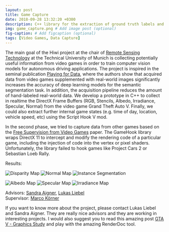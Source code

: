 ```yaml
---
layout: post
title: Game Capture
date: 2018-09-28 13:32:20 +0300
description: C++ library for the extraction of ground truth labels and the internal game states of video games to train computer vision models for autonomous driving applications. # Add post description (optional)
img: game_capture.png # Add image post (optional)
fig-caption: # Add figcaption (optional)
tags: [Video Games, Data Capture]
---
```


The main goal of the Hiwi project at the chair of [Remote Sensing Technology](https://www.bgu.tum.de/lmf/startseite/) at the Technical University of Munich is collecting potentially useful information from video games in order to train computer vision models for autonomous driving applications. The project is inspired in the seminal publication [Playing for Data](https://download.visinf.tu-darmstadt.de/data/from_games/), where the authors show that acquired data from video games supplemented with real-world images significantly increases the accuracy of deep learning models for the semantic segmentation task. In addition, the acquisition pipeline reduces the amount of hand-labeled real-world data. We develop a prototype in C++ to collect in realtime the DirectX Frame Buffers (RGB, Stencils, Albedo, Irradiance, Specular, Normal) from the video game Grand Theft Auto V. Finally, we could also extract further internal game states (e.g. time of day, location, vehicle speed, etc) using the Script Hook V mod.  

In the second phase, we tried to capture data from other games based on the [Free Supervision from Video Games](http://www.philkr.net/fsv/) paper. The GameHook library wraps DirectX 11 to intercept and modify the rendering code of a particular game, including the injection of code into the vertex or pixel shaders. Unfortunately, the library failed to hook games like Project Cars 2 or Sebastian Loeb Rally.  

Results:

![Disparity Map]({{site.baseurl}}/assets/img/disparity_map.png)
![Normal Map]({{site.baseurl}}/assets/img/normal_map.png) 
![Instance Segmentation]({{site.baseurl}}/assets/img/object_id_map.png)

![Albedo Map]({{site.baseurl}}/assets/img/diffuse_map.png)
![Specular Map]({{site.baseurl}}/assets/img/specular_map.png)
![Irradiance Map]({{site.baseurl}}/assets/img/irradiance_map.png)

 
Advisors: [Sandra Aigner](https://www.bgu.tum.de/aigner/), [Lukas Liebel](https://www.bgu.tum.de/liebel/)  
Supervisor: [Marco Körner](https://www.bgu.tum.de/lmf/koerner/)

If you want to know more about the project, please contact Lukas Liebel and Sandra Aigner. They are really nice advisors and they are working in interesting projects. I would also suggest you to read this amazing post [GTA V - Graphics Study](http://www.adriancourreges.com/blog/2015/11/02/gta-v-graphics-study/) and play with the amazing RenderDoc tool.